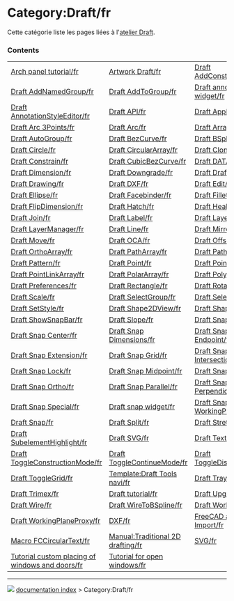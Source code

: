 # Category:Draft/fr
Cette catégorie liste les pages liées à l\'[atelier Draft](Draft_Workbench/fr.md).

### Contents

|     |     |     |
| --- | --- | --- |
| [Arch panel tutorial/fr](Arch_panel_tutorial/fr.md) | [Artwork Draft/fr](Artwork_Draft/fr.md) | [Draft AddConstruction/fr](Draft_AddConstruction/fr.md) |
| [Draft AddNamedGroup/fr](Draft_AddNamedGroup/fr.md) | [Draft AddToGroup/fr](Draft_AddToGroup/fr.md) | [Draft annotation scale widget/fr](Draft_annotation_scale_widget/fr.md) |
| [Draft AnnotationStyleEditor/fr](Draft_AnnotationStyleEditor/fr.md) | [Draft API/fr](Draft_API/fr.md) | [Draft ApplyStyle/fr](Draft_ApplyStyle/fr.md) |
| [Draft Arc 3Points/fr](Draft_Arc_3Points/fr.md) | [Draft Arc/fr](Draft_Arc/fr.md) | [Draft Array/fr](Draft_Array/fr.md) |
| [Draft AutoGroup/fr](Draft_AutoGroup/fr.md) | [Draft BezCurve/fr](Draft_BezCurve/fr.md) | [Draft BSpline/fr](Draft_BSpline/fr.md) |
| [Draft Circle/fr](Draft_Circle/fr.md) | [Draft CircularArray/fr](Draft_CircularArray/fr.md) | [Draft Clone/fr](Draft_Clone/fr.md) |
| [Draft Constrain/fr](Draft_Constrain/fr.md) | [Draft CubicBezCurve/fr](Draft_CubicBezCurve/fr.md) | [Draft DAT/fr](Draft_DAT/fr.md) |
| [Draft Dimension/fr](Draft_Dimension/fr.md) | [Draft Downgrade/fr](Draft_Downgrade/fr.md) | [Draft Draft2Sketch/fr](Draft_Draft2Sketch/fr.md) |
| [Draft Drawing/fr](Draft_Drawing/fr.md) | [Draft DXF/fr](Draft_DXF/fr.md) | [Draft Edit/fr](Draft_Edit/fr.md) |
| [Draft Ellipse/fr](Draft_Ellipse/fr.md) | [Draft Facebinder/fr](Draft_Facebinder/fr.md) | [Draft Fillet/fr](Draft_Fillet/fr.md) |
| [Draft FlipDimension/fr](Draft_FlipDimension/fr.md) | [Draft Hatch/fr](Draft_Hatch/fr.md) | [Draft Heal/fr](Draft_Heal/fr.md) |
| [Draft Join/fr](Draft_Join/fr.md) | [Draft Label/fr](Draft_Label/fr.md) | [Draft Layer/fr](Draft_Layer/fr.md) |
| [Draft LayerManager/fr](Draft_LayerManager/fr.md) | [Draft Line/fr](Draft_Line/fr.md) | [Draft Mirror/fr](Draft_Mirror/fr.md) |
| [Draft Move/fr](Draft_Move/fr.md) | [Draft OCA/fr](Draft_OCA/fr.md) | [Draft Offset/fr](Draft_Offset/fr.md) |
| [Draft OrthoArray/fr](Draft_OrthoArray/fr.md) | [Draft PathArray/fr](Draft_PathArray/fr.md) | [Draft PathLinkArray/fr](Draft_PathLinkArray/fr.md) |
| [Draft Pattern/fr](Draft_Pattern/fr.md) | [Draft Point/fr](Draft_Point/fr.md) | [Draft PointArray/fr](Draft_PointArray/fr.md) |
| [Draft PointLinkArray/fr](Draft_PointLinkArray/fr.md) | [Draft PolarArray/fr](Draft_PolarArray/fr.md) | [Draft Polygon/fr](Draft_Polygon/fr.md) |
| [Draft Preferences/fr](Draft_Preferences/fr.md) | [Draft Rectangle/fr](Draft_Rectangle/fr.md) | [Draft Rotate/fr](Draft_Rotate/fr.md) |
| [Draft Scale/fr](Draft_Scale/fr.md) | [Draft SelectGroup/fr](Draft_SelectGroup/fr.md) | [Draft SelectPlane/fr](Draft_SelectPlane/fr.md) |
| [Draft SetStyle/fr](Draft_SetStyle/fr.md) | [Draft Shape2DView/fr](Draft_Shape2DView/fr.md) | [Draft ShapeString/fr](Draft_ShapeString/fr.md) |
| [Draft ShowSnapBar/fr](Draft_ShowSnapBar/fr.md) | [Draft Slope/fr](Draft_Slope/fr.md) | [Draft Snap Angle/fr](Draft_Snap_Angle/fr.md) |
| [Draft Snap Center/fr](Draft_Snap_Center/fr.md) | [Draft Snap Dimensions/fr](Draft_Snap_Dimensions/fr.md) | [Draft Snap Endpoint/fr](Draft_Snap_Endpoint/fr.md) |
| [Draft Snap Extension/fr](Draft_Snap_Extension/fr.md) | [Draft Snap Grid/fr](Draft_Snap_Grid/fr.md) | [Draft Snap Intersection/fr](Draft_Snap_Intersection/fr.md) |
| [Draft Snap Lock/fr](Draft_Snap_Lock/fr.md) | [Draft Snap Midpoint/fr](Draft_Snap_Midpoint/fr.md) | [Draft Snap Near/fr](Draft_Snap_Near/fr.md) |
| [Draft Snap Ortho/fr](Draft_Snap_Ortho/fr.md) | [Draft Snap Parallel/fr](Draft_Snap_Parallel/fr.md) | [Draft Snap Perpendicular/fr](Draft_Snap_Perpendicular/fr.md) |
| [Draft Snap Special/fr](Draft_Snap_Special/fr.md) | [Draft snap widget/fr](Draft_snap_widget/fr.md) | [Draft Snap WorkingPlane/fr](Draft_Snap_WorkingPlane/fr.md) |
| [Draft Snap/fr](Draft_Snap/fr.md) | [Draft Split/fr](Draft_Split/fr.md) | [Draft Stretch/fr](Draft_Stretch/fr.md) |
| [Draft SubelementHighlight/fr](Draft_SubelementHighlight/fr.md) | [Draft SVG/fr](Draft_SVG/fr.md) | [Draft Text/fr](Draft_Text/fr.md) |
| [Draft ToggleConstructionMode/fr](Draft_ToggleConstructionMode/fr.md) | [Draft ToggleContinueMode/fr](Draft_ToggleContinueMode/fr.md) | [Draft ToggleDisplayMode/fr](Draft_ToggleDisplayMode/fr.md) |
| [Draft ToggleGrid/fr](Draft_ToggleGrid/fr.md) | [Template:Draft Tools navi/fr](Template_Draft_Tools_navi/fr.md) | [Draft Tray/fr](Draft_Tray/fr.md) |
| [Draft Trimex/fr](Draft_Trimex/fr.md) | [Draft tutorial/fr](Draft_tutorial/fr.md) | [Draft Upgrade/fr](Draft_Upgrade/fr.md) |
| [Draft Wire/fr](Draft_Wire/fr.md) | [Draft WireToBSpline/fr](Draft_WireToBSpline/fr.md) | [Draft Workbench/fr](Draft_Workbench/fr.md) |
| [Draft WorkingPlaneProxy/fr](Draft_WorkingPlaneProxy/fr.md) | [DXF/fr](DXF/fr.md) | [FreeCAD and DWG Import/fr](FreeCAD_and_DWG_Import/fr.md) |
| [Macro FCCircularText/fr](Macro_FCCircularText/fr.md) | [Manual:Traditional 2D drafting/fr](Manual_Traditional_2D_drafting/fr.md) | [SVG/fr](SVG/fr.md) |
| [Tutorial custom placing of windows and doors/fr](Tutorial_custom_placing_of_windows_and_doors/fr.md) | [Tutorial for open windows/fr](Tutorial_for_open_windows/fr.md) |



---
![](images/Button_right.svg) [documentation index](../README.md) > Category:Draft/fr
